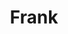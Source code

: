 ---
title: "Frank"

year: 2014

director: "Lenny Abrahamson"

summary: "Story of an indie-pop band that are so cool they can't even"

comment: "It took this long until something came up to challenge This is Spinal Tap."

image: "https://media.giphy.com/media/zjYAqVJit6NWg/giphy.gif"

imdb: "https://www.imdb.com/title/tt1605717/"

quotes:
  - "If you played F it would have been shit"
---